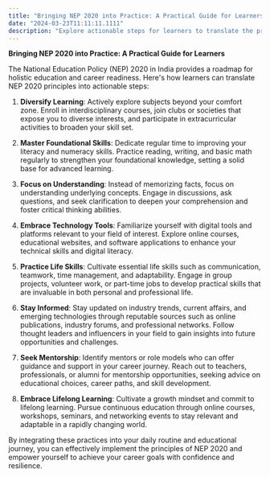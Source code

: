 ```yaml
---
title: "Bringing NEP 2020 into Practice: A Practical Guide for Learners"
date: "2024-03-23T11:11:11.1111"
description: "Explore actionable steps for learners to translate the principles of the National Education Policy (NEP) 2020 into practice, fostering holistic education and career readiness. From diversifying learning to embracing lifelong learning, empower yourself to achieve your career goals with confidence and resilience."
---
```


**Bringing NEP 2020 into Practice: A Practical Guide for Learners**

The National Education Policy (NEP) 2020 in India provides a roadmap for holistic education and career readiness. Here's how learners can translate NEP 2020 principles into actionable steps:

1. **Diversify Learning**: Actively explore subjects beyond your comfort zone. Enroll in interdisciplinary courses, join clubs or societies that expose you to diverse interests, and participate in extracurricular activities to broaden your skill set.

2. **Master Foundational Skills**: Dedicate regular time to improving your literacy and numeracy skills. Practice reading, writing, and basic math regularly to strengthen your foundational knowledge, setting a solid base for advanced learning.

3. **Focus on Understanding**: Instead of memorizing facts, focus on understanding underlying concepts. Engage in discussions, ask questions, and seek clarification to deepen your comprehension and foster critical thinking abilities.

4. **Embrace Technology Tools**: Familiarize yourself with digital tools and platforms relevant to your field of interest. Explore online courses, educational websites, and software applications to enhance your technical skills and digital literacy.

5. **Practice Life Skills**: Cultivate essential life skills such as communication, teamwork, time management, and adaptability. Engage in group projects, volunteer work, or part-time jobs to develop practical skills that are invaluable in both personal and professional life.

6. **Stay Informed**: Stay updated on industry trends, current affairs, and emerging technologies through reputable sources such as online publications, industry forums, and professional networks. Follow thought leaders and influencers in your field to gain insights into future opportunities and challenges.

7. **Seek Mentorship**: Identify mentors or role models who can offer guidance and support in your career journey. Reach out to teachers, professionals, or alumni for mentorship opportunities, seeking advice on educational choices, career paths, and skill development.

8. **Embrace Lifelong Learning**: Cultivate a growth mindset and commit to lifelong learning. Pursue continuous education through online courses, workshops, seminars, and networking events to stay relevant and adaptable in a rapidly changing world.

By integrating these practices into your daily routine and educational journey, you can effectively implement the principles of NEP 2020 and empower yourself to achieve your career goals with confidence and resilience.
